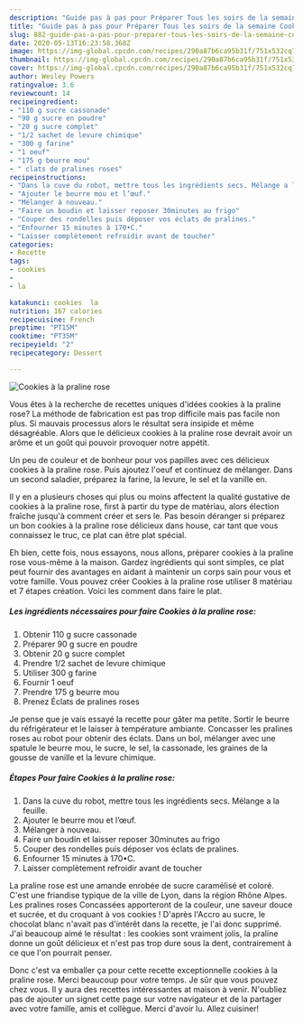 ```yaml
---
description: "Guide pas à pas pour Préparer Tous les soirs de la semaine Cookies à la praline rose"
title: "Guide pas à pas pour Préparer Tous les soirs de la semaine Cookies à la praline rose"
slug: 882-guide-pas-a-pas-pour-preparer-tous-les-soirs-de-la-semaine-cookies-a-la-praline-rose
date: 2020-05-13T16:23:58.368Z
image: https://img-global.cpcdn.com/recipes/290a87b6ca95b31f/751x532cq70/cookies-a-la-praline-rose-photo-principale-de-la-recette.jpg
thumbnail: https://img-global.cpcdn.com/recipes/290a87b6ca95b31f/751x532cq70/cookies-a-la-praline-rose-photo-principale-de-la-recette.jpg
cover: https://img-global.cpcdn.com/recipes/290a87b6ca95b31f/751x532cq70/cookies-a-la-praline-rose-photo-principale-de-la-recette.jpg
author: Wesley Powers
ratingvalue: 3.6
reviewcount: 14
recipeingredient:
- "110 g sucre cassonade"
- "90 g sucre en poudre"
- "20 g sucre complet"
- "1/2 sachet de levure chimique"
- "300 g farine"
- "1 oeuf"
- "175 g beurre mou"
- " clats de pralines roses"
recipeinstructions:
- "Dans la cuve du robot, mettre tous les ingrédients secs. Mélange a la feuille."
- "Ajouter le beurre mou et l’œuf."
- "Mélanger à nouveau."
- "Faire un boudin et laisser reposer 30minutes au frigo"
- "Couper des rondelles puis déposer vos éclats de pralines."
- "Enfourner 15 minutes à 170•C."
- "Laisser complètement refroidir avant de toucher"
categories:
- Recette
tags:
- cookies
- 
- la

katakunci: cookies  la 
nutrition: 167 calories
recipecuisine: French
preptime: "PT15M"
cooktime: "PT35M"
recipeyield: "2"
recipecategory: Dessert

---
```



![Cookies à la praline rose](https://img-global.cpcdn.com/recipes/290a87b6ca95b31f/751x532cq70/cookies-a-la-praline-rose-photo-principale-de-la-recette.jpg)

Vous êtes à la recherche de recettes uniques d'idées cookies à la praline rose? La méthode de fabrication est pas trop difficile mais pas facile non plus. Si mauvais processus alors le résultat sera insipide et même désagréable. Alors que le délicieux cookies à la praline rose devrait avoir un arôme et un goût qui pouvoir provoquer notre appétit.

Un peu de couleur et de bonheur pour vos papilles avec ces délicieux cookies à la praline rose. Puis ajoutez l&#39;oeuf et continuez de mélanger. Dans un second saladier, préparez la farine, la levure, le sel et la vanille en.

Il y en a plusieurs choses qui plus ou moins affectent la qualité gustative de cookies à la praline rose, first à partir du type de matériau, alors élection fraîche jusqu'à comment créer et sers le. Pas besoin déranger si préparez un bon cookies à la praline rose délicieux dans house, car tant que vous connaissez le truc, ce plat can être plat spécial.


Eh bien, cette fois, nous essayons, nous allons, préparer cookies à la praline rose vous-même à la maison. Gardez ingrédients qui sont simples, ce plat peut fournir des avantages en aidant à maintenir un corps sain pour vous et votre famille. Vous pouvez créer Cookies à la praline rose utiliser 8 matériau et 7 étapes création. Voici les comment dans faire le plat.

<!--inarticleads1-->

##### Les ingrédients nécessaires pour faire Cookies à la praline rose:

1. Obtenir 110 g sucre cassonade
1. Préparer 90 g sucre en poudre
1. Obtenir 20 g sucre complet
1. Prendre 1/2 sachet de levure chimique
1. Utiliser 300 g farine
1. Fournir 1 oeuf
1. Prendre 175 g beurre mou
1. Prenez  Éclats de pralines roses


Je pense que je vais essayé la recette pour gâter ma petite. Sortir le beurre du réfrigérateur et le laisser à température ambiante. Concasser les pralines roses au robot pour obtenir des éclats. Dans un bol, mélanger avec une spatule le beurre mou, le sucre, le sel, la cassonade, les graines de la gousse de vanille et la levure chimique. 

<!--inarticleads2-->

##### Étapes Pour faire Cookies à la praline rose:

1. Dans la cuve du robot, mettre tous les ingrédients secs. Mélange a la feuille.
1. Ajouter le beurre mou et l’œuf.
1. Mélanger à nouveau.
1. Faire un boudin et laisser reposer 30minutes au frigo
1. Couper des rondelles puis déposer vos éclats de pralines.
1. Enfourner 15 minutes à 170•C.
1. Laisser complètement refroidir avant de toucher


La praline rose est une amande enrobée de sucre caramélisé et coloré. C&#39;est une friandise typique de la ville de Lyon, dans la région Rhône Alpes. Les pralines roses Concassées apporteront de la couleur, une saveur douce et sucrée, et du croquant à vos cookies ! D&#39;après l&#39;Accro au sucre, le chocolat blanc n&#39;avait pas d&#39;intérêt dans la recette, je l&#39;ai donc supprimé. J&#39;ai beaucoup aimé le résultat : les cookies sont vraiment jolis, la praline donne un goût délicieux et n&#39;est pas trop dure sous la dent, contrairement à ce que l&#39;on pourrait penser. 


Donc c'est va emballer ça pour cette recette exceptionnelle cookies à la praline rose. Merci beaucoup pour votre temps. Je sûr que vous pouvez chez vous. Il y aura des recettes  intéressantes at maison à venir. N'oubliez pas de ajouter un signet cette page sur votre navigateur et de la partager avec votre famille, amis et collègue. Merci d'avoir lu. Allez cuisiner!
